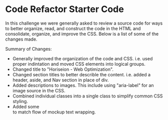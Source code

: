 # Code Refactor Starter Code

In this challenge we were generally asked to review a source code for ways to better organize, read, and construct the code in the HTML and consolidate, organize, and improve the CSS.  Below is a list of some of the changes made.

Summary of Changes:
- Generally improved the organization of the code and CSS. i.e. used proper indintation and moved CSS elements into logical groups.
- Changed title to "Horiseion - Web Optimization".
- Changed section titles to better describle the content. i.e. added a header, aside, and Nav section in place of div.
- Added <alt> descriptions to images. This include using "aria-label" for an image source in the CSS.
- Combined individual classes into a single class to simplify common CSS styling.
- Added some <Br> to match flow of mockup text wrapping.  

